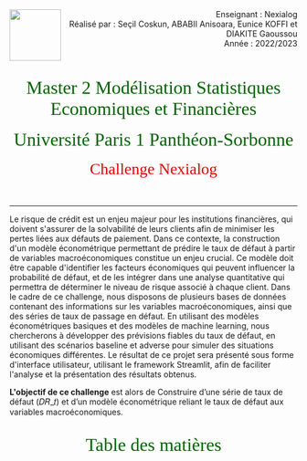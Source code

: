 <img src="Bases/logoMoSEF.jpeg" width="90px" align="left">
<div align="right">Enseignant : Nexialog</div>
<div align="right">Réalisé par : Seçil Coskun, ABABII Anisoara, Eunice KOFFI et DIAKITE Gaoussou</div>
<div align="right">Année : 2022/2023</div><br><br><br>
<div align="center"><span style="font-family:Lucida Caligraphy;font-size:32px;color:darkgreen">Master 2 Modélisation Statistiques Economiques et Financières</span></div><br>
<div align="center"><span style="font-family:Lucida Caligraphy;font-size:32px;color:darkgreen">Université Paris 1 Panthéon-Sorbonne</span></div><br>
<div align="center"><span style="font-family:Lucida Caligraphy;font-size:28px;color:#e60000">Challenge Nexialog</span></div><br><br>
<hr>

<p>Le risque de crédit est un enjeu majeur pour les institutions financières, qui doivent s'assurer de la solvabilité de leurs clients afin de minimiser les pertes liées aux défauts de paiement. Dans ce contexte, la construction d'un modèle économétrique permettant de prédire le taux de défaut à partir de variables macroéconomiques constitue un enjeu crucial. Ce modèle doit être capable d'identifier les facteurs économiques qui peuvent influencer la probabilité de défaut, et de les intégrer dans une analyse quantitative qui permettra de déterminer le niveau de risque associé à chaque client. Dans le cadre de ce challenge, nous disposons de plusieurs bases de données contenant des informations sur les variables macroéconomiques, ainsi que des séries de taux de passage en défaut. En utilisant des modèles économétriques basiques et des modèles de machine learning, nous chercherons à développer des prévisions fiables du taux de défaut, en utilisant des scénarios baseline et adverse pour simuler des situations économiques différentes. Le résultat de ce projet sera présenté sous forme d'interface utilisateur, utilisant le framework Streamlit, afin de faciliter l'analyse et la présentation des résultats obtenus.</p>

><div class="alert alert-block alert-success">
<b>L'objectif de ce challenge</b> est alors de Construire d’une série de taux de défaut (𝐷𝑅_𝑡) et d’un modèle économétrique reliant le taux de défaut aux variables macroéconomiques.</div>


<br>

<div align="center"><span style="font-family:Lucida Caligraphy;font-size:32px;color:darkgreen">Table des matières</span></div><br>
